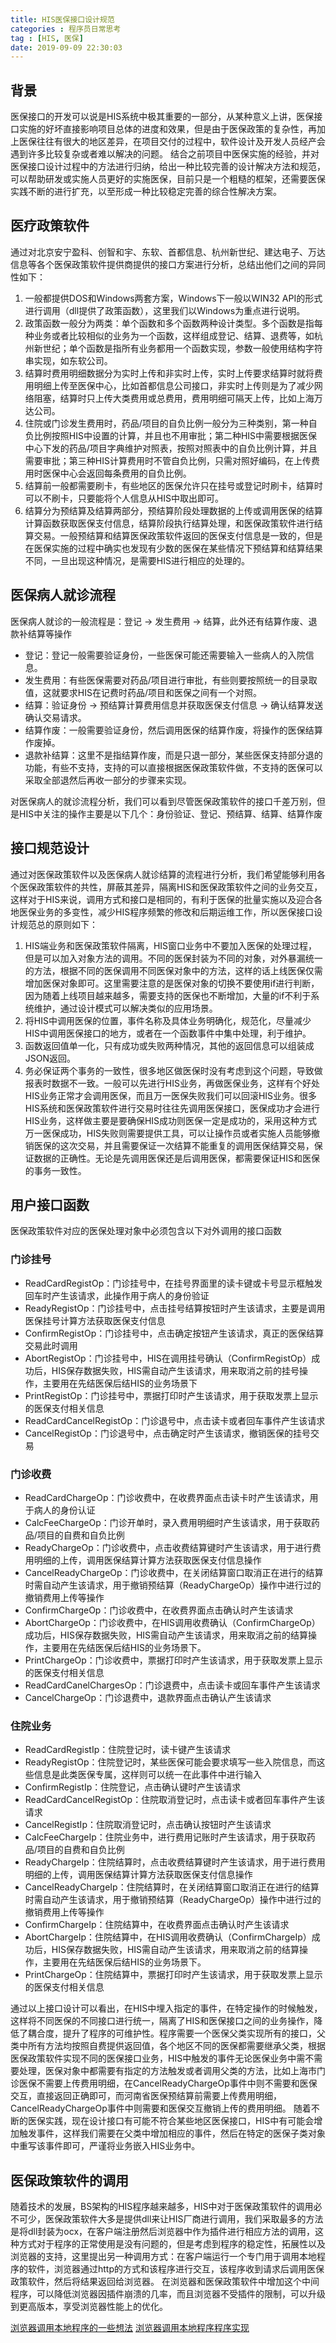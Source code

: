 ```yaml
---
title: HIS医保接口设计规范
categories : 程序员日常思考
tag : [HIS, 医保]
date: 2019-09-09 22:30:03
---
```

## 背景
医保接口的开发可以说是HIS系统中极其重要的一部分，从某种意义上讲，医保接口实施的好坏直接影响项目总体的进度和效果，但是由于医保政策的复杂性，再加上医保往往有很大的地区差异，在项目交付的过程中，软件设计及开发人员经产会遇到许多比较复杂或者难以解决的问题。
结合之前项目中医保实施的经验，并对医保接口设计过程中的方法进行归纳，给出一种比较完善的设计解决方法和规范，可以帮助研发或实施人员更好的实施医保，目前只是一个粗糙的框架，还需要医保实践不断的进行扩充，以至形成一种比较稳定完善的综合性解决方案。
<!--more-->
## 医疗政策软件
通过对北京安宁盈科、创智和宇、东软、首都信息、杭州新世纪、建达电子、万达信息等各个医保政策软件提供商提供的接口方案进行分析，总结出他们之间的异同性如下：
1. 一般都提供DOS和Windows两套方案，Windows下一般以WIN32 API的形式进行调用（dll提供了政策函数），这里我们以Windows为重点进行说明。
2. 政策函数一般分为两类：单个函数和多个函数两种设计类型。多个函数是指每种业务或者比较相似的业务为一个函数，这样组成登记、结算、退费等，如杭州新世纪；单个函数是指所有业务都用一个函数实现，参数一般使用结构字符串实现，如东软公司。
3. 结算时费用明细数据分为实时上传和非实时上传，实时上传要求结算时就将费用明细上传至医保中心，比如首都信息公司接口，非实时上传则是为了减少网络阻塞，结算时只上传大类费用或总费用，费用明细可隔天上传，比如上海万达公司。
4. 住院或门诊发生费用时，药品/项目的自负比例一般分为三种类别，第一种自负比例按照HIS中设置的计算，并且也不用审批；第二种HIS中需要根据医保中心下发的药品/项目字典维护对照表，按照对照表中的自负比例计算，并且需要审批；第三种HIS计算费用时不管自负比例，只需对照好编码，在上传费用时医保中心会返回每条费用的自负比例。
5. 结算前一般都需要刷卡，有些地区的医保允许只在挂号或登记时刷卡，结算时可以不刷卡，只要能将个人信息从HIS中取出即可。
6. 结算分为预结算及结算两部分，预结算阶段处理数据的上传或调用医保的结算计算函数获取医保支付信息，结算阶段执行结算处理，和医保政策软件进行结算交易。一般预结算和结算医保政策软件返回的医保支付信息是一致的，但是在医保实施的过程中确实也发现有少数的医保在某些情况下预结算和结算结果不同，一旦出现这种情况，是需要HIS进行相应的处理的。

## 医保病人就诊流程
医保病人就诊的一般流程是：登记 → 发生费用 → 结算，此外还有结算作废、退款补结算等操作
* 登记：登记一般需要验证身份，一些医保可能还需要输入一些病人的入院信息。
* 发生费用：有些医保需要对药品/项目进行审批，有些则要按照统一的目录取值，这就要求HIS在记费时药品/项目和医保之间有一个对照。
* 结算：验证身份 → 预结算计算费用信息并获取医保支付信息 → 确认结算发送确认交易请求。
* 结算作废：一般需要验证身份，然后调用医保的结算作废，将操作的医保结算作废掉。
* 退款补结算：这里不是指结算作废，而是只退一部分，某些医保支持部分退的功能，有些不支持，支持的可以直接根据医保政策软件做，不支持的医保可以采取全部退然后再收一部分的步骤来实现。

对医保病人的就诊流程分析，我们可以看到尽管医保政策软件的接口千差万别，但是HIS中关注的操作主要是以下几个：身份验证、登记、预结算、结算、结算作废

## 接口规范设计
通过对医保政策软件以及医保病人就诊结算的流程进行分析，我们希望能够利用各个医保政策软件的共性，屏蔽其差异，隔离HIS和医保政策软件之间的业务交互，这样对于HIS来说，调用方式和接口是相同的，有利于医保的批量实施以及迎合各地医保业务的多变性，减少HIS程序频繁的修改和后期运维工作，所以医保接口设计规范总的原则如下：
1. HIS端业务和医保政策软件隔离，HIS窗口业务中不要加入医保的处理过程，但是可以加入对象方法的调用。不同的医保封装为不同的对象，对外暴漏统一的方法，根据不同的医保调用不同医保对象中的方法，这样的话上线医保仅需增加医保对象即可。这里需要注意的是医保对象的切换不要使用if进行判断，因为随着上线项目越来越多，需要支持的医保也不断增加，大量的if不利于系统维护，通过设计模式可以解决类似的应用场景。
2. 将HIS中调用医保的位置，事件名称及具体业务明确化，规范化，尽量减少HIS中调用医保接口的地方，或者在一个函数事件中集中处理，利于维护。
3. 函数返回值单一化，只有成功或失败两种情况，其他的返回信息可以组装成JSON返回。
4. 务必保证两个事务的一致性，很多地区做医保时没有考虑到这个问题，导致做报表时数据不一致。一般可以先进行HIS业务，再做医保业务，这样有个好处HIS业务正常才会调用医保，而且万一医保失败我们可以回滚HIS业务。很多HIS系统和医保政策软件进行交易时往往先调用医保接口，医保成功才会进行HIS业务，这样做主要是要确保HIS成功则医保一定是成功的，采用这种方式万一医保成功，HIS失败则需要提供工具，可以让操作员或者实施人员能够撤销医保的这次交易，并且需要保证一次结算不能重复的调用医保结算交易，保证数据的正确性。无论是先调用医保还是后调用医保，都需要保证HIS和医保的事务一致性。

## 用户接口函数
医保政策软件对应的医保处理对象中必须包含以下对外调用的接口函数
### 门诊挂号
* ReadCardRegistOp：门诊挂号中，在挂号界面里的读卡键或卡号显示框触发回车时产生该请求，此操作用于病人的身份验证
* ReadyRegistOp：门诊挂号中，点击挂号结算按钮时产生该请求，主要是调用医保挂号计算方法获取医保支付信息
* ConfirmRegistOp：门诊挂号中，点击确定按钮产生该请求，真正的医保结算交易此时调用
* AbortRegistOp：门诊挂号中，HIS在调用挂号确认（ConfirmRegistOp）成功后，HIS保存数据失败，HIS需自动产生该请求，用来取消之前的挂号操作，主要用在先结医保后结HIS的业务场景下
* PrintRegistOp：门诊挂号中，票据打印时产生该请求，用于获取发票上显示的医保支付相关信息
* ReadCardCancelRegistOp：门诊退号中，点击读卡或者回车事件产生该请求
* CancelRegistOp：门诊退号中，点击确定时产生该请求，撤销医保的挂号交易

### 门诊收费
* ReadCardChargeOp：门诊收费中，在收费界面点击读卡时产生该请求，用于病人的身份认证
* CalcFeeChargeOp：门诊开单时，录入费用明细时产生该请求，用于获取药品/项目的自费和自负比例
* ReadyChargeOp：门诊收费中，点击收费结算键时产生该请求，用于进行费用明细的上传，调用医保结算计算方法获取医保支付信息操作
* CancelReadyChargeOp：门诊收费中，在关闭结算窗口取消正在进行的结算时需自动产生该请求，用于撤销预结算（ReadyChargeOp）操作中进行过的撤销费用上传等操作
* ConfirmChargeOp：门诊收费中，在收费界面点击确认时产生该请求
* AbortChargeOp：门诊收费中，在HIS调用收费确认（ConfirmChargeOp）成功后，HIS保存数据失败，HIS需自动产生该请求，用来取消之前的结算操作，主要用在先结医保后结HIS的业务场景下。
* PrintChargeOp：门诊收费中，票据打印时产生该请求，用于获取发票上显示的医保支付相关信息
* ReadCardCanelChargesOp：门诊退费中，点击读卡或回车事件产生该请求
* CancelChargeOp：门诊退费中，退款界面点击确认产生该请求

### 住院业务
* ReadCardRegistIp：住院登记时，读卡键产生该请求
* ReadyRegistOp：住院登记时，某些医保可能会要求填写一些入院信息，而这些信息是此类医保专属，这样则可以统一在此事件中进行输入
* ConfirmRegistIp：住院登记，点击确认键时产生该请求
* ReadCardCancelRegistOp：住院取消登记时，点击读卡或者回车事件产生该请求
* CancelRegistIp：住院取消登记时，点击确认按钮时产生该请求
* CalcFeeChargeIp：住院业务中，进行费用记账时产生该请求，用于获取药品/项目的自费和自负比例
* ReadyChargeIp：住院结算时，点击收费结算键时产生该请求，用于进行费用明细的上传，调用医保结算计算方法获取医保支付信息操作
* CancelReadyChargeIp：住院结算时，在关闭结算窗口取消正在进行的结算时需自动产生该请求，用于撤销预结算（ReadyChargeOp）操作中进行过的撤销费用上传等操作
* ConfirmChargeIp：住院结算中，在收费界面点击确认时产生该请求
* AbortChargeIp：住院结算中，在HIS调用收费确认（ConfirmChargeIp）成功后，HIS保存数据失败，HIS需自动产生该请求，用来取消之前的结算操作，主要用在先结医保后结HIS的业务场景下。
* PrintChargeOp：住院结算中，票据打印时产生该请求，用于获取发票上显示的医保支付相关信息

通过以上接口设计可以看出，在HIS中埋入指定的事件，在特定操作的时候触发，这样将不同医保的不同接口进行统一，隔离了HIS和医保接口之间的业务操作，降低了耦合度，提升了程序的可维护性。程序需要一个医保父类实现所有的接口，父类中所有方法均按照自费提供返回值，各个地区不同的医保都需要继承父类，根据医保政策软件实现不同的医保接口业务，HIS中触发的事件无论医保业务中需不需要处理，医保对象中都需要有指定的方法触发或者调用父类的方法，比如上海市门诊医保不需要上传费用明细，在CancelReadyChargeOp事件中则不需要和医保交互，直接返回正确即可，而河南省医保预结算前需要上传费用明细，CancelReadyChargeOp事件中则需要和医保交互撤销上传的费用明细。
随着不断的医保实践，现在设计接口有可能不符合某些地区医保接口，HIS中有可能会增加触发事件，这样我们需要在父类中增加相应的事件，然后在特定的医保子类对象中重写该事件即可，严谨将业务嵌入HIS业务中。

## 医保政策软件的调用
随着技术的发展，BS架构的HIS程序越来越多，HIS中对于医保政策软件的调用必不可少，医保政策软件大多是提供dll来让HIS厂商进行调用，我们采取最多的方法是将dll封装为ocx，在客户端注册然后浏览器中作为插件进行相应方法的调用，这种方式对于程序的正常使用是没有问题的，但是考虑到程序的稳定性，拓展性以及浏览器的支持，这里提出另一种调用方式：在客户端运行一个专门用于调用本地程序的软件，浏览器通过http的方式和该程序进行交互，该程序收到请求后调用医保政策软件，然后将结果返回给浏览器。
在浏览器和医保政策软件中增加这个中间程序，可以降低浏览器因插件崩溃的几率，而且浏览器不受插件的限制，可以升级到更高版本，享受浏览器性能上的优化。

[浏览器调用本地程序的一些想法](https://wrxiang.github.io/2019/01/26/%E6%B5%8F%E8%A7%88%E5%99%A8%E8%B0%83%E7%94%A8%E6%9C%AC%E5%9C%B0%E7%A8%8B%E5%BA%8F%E7%9A%84%E4%B8%80%E4%BA%9B%E6%83%B3%E6%B3%95/)
[浏览器调用本地程序程序实现](https://github.com/wrxiang/WebRunLocal/)




